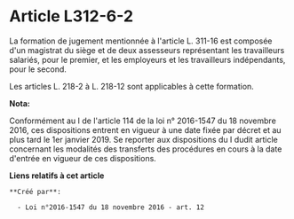 # Article L312-6-2

La formation de jugement mentionnée à l'article L. 311-16 est composée d'un magistrat du siège et de deux assesseurs
représentant les travailleurs salariés, pour le premier, et les employeurs et les travailleurs indépendants, pour le second.

Les articles L. 218-2 à L. 218-12 sont applicables à cette formation.

**Nota:**

Conformément au I de l'article 114 de la loi n° 2016-1547 du 18 novembre 2016, ces dispositions entrent en vigueur à une date
fixée par décret et au plus tard le 1er janvier 2019. Se reporter aux dispositions du I dudit article concernant les
modalités des transferts des procédures en cours à la date d'entrée en vigueur de ces dispositions.

**Liens relatifs à cet article**

	**Créé par**:

	  - Loi n°2016-1547 du 18 novembre 2016 - art. 12
